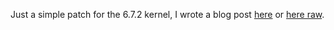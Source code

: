 Just a simple patch for the 6.7.2 kernel, I wrote a blog post [here](https://dominikpakula.xyz/blog/hp-envy-x360-sound-fix/) or [here raw](https://raw.githubusercontent.com/D00NIK/dominikpakula-xyz/b35df0738126432760bebf1b41d244d89639a2ed/content/blog/hp-envy-x360-sound-fix/index.md).

